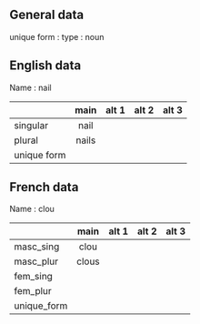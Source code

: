 ## General data

unique form :
type : noun

## English data

Name : nail

|             | main  | alt 1 | alt 2 | alt 3 |
| :---------- | :---: | :---: | :---: | ----- |
| singular    | nail  |       |       |       |
| plural      | nails |       |       |       |
| unique form |       |       |       |       |

## French data

Name : clou

|             | main  | alt 1 | alt 2 | alt 3 |
| :---------- | :---: | :---: | :---: | :---: |
| masc_sing   | clou  |       |       |       |
| masc_plur   | clous |       |       |       |
| fem_sing    |       |       |       |       |
| fem_plur    |       |       |       |       |
| unique_form |       |       |       |       |


